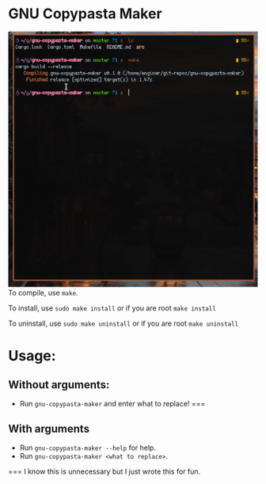 # GNU Copypasta Maker
![Previewgif](previewgif/gcm.gif)
To compile, use `make`.

To install, use `sudo make install` or if you are root `make install`

To uninstall, use `sudo make uninstall` or if you are root `make uninstall`

# Usage:

## Without arguments:

* Run `gnu-copypasta-maker` and enter what to replace!
===

## With arguments

* Run `gnu-copypasta-maker --help` for help.
* Run `gnu-copypasta-maker <what to replace>`.

===
I know this is unnecessary but I just wrote this for fun.
